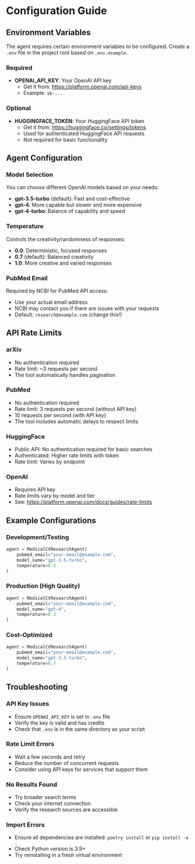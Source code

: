 # Configuration Guide

## Environment Variables

The agent requires certain environment variables to be configured. Create a `.env` file in the project root based on `.env.example`.

### Required

- **OPENAI_API_KEY**: Your OpenAI API key
  - Get it from: https://platform.openai.com/api-keys
  - Example: `sk-...`

### Optional

- **HUGGINGFACE_TOKEN**: Your HuggingFace API token
  - Get it from: https://huggingface.co/settings/tokens
  - Used for authenticated HuggingFace API requests
  - Not required for basic functionality

## Agent Configuration

### Model Selection

You can choose different OpenAI models based on your needs:

- **gpt-3.5-turbo** (default): Fast and cost-effective
- **gpt-4**: More capable but slower and more expensive
- **gpt-4-turbo**: Balance of capability and speed

### Temperature

Controls the creativity/randomness of responses:

- **0.0**: Deterministic, focused responses
- **0.7** (default): Balanced creativity
- **1.0**: More creative and varied responses

### PubMed Email

Required by NCBI for PubMed API access:
- Use your actual email address
- NCBI may contact you if there are issues with your requests
- Default: `research@example.com` (change this!)

## API Rate Limits

### arXiv
- No authentication required
- Rate limit: ~3 requests per second
- The tool automatically handles pagination

### PubMed
- No authentication required
- Rate limit: 3 requests per second (without API key)
- 10 requests per second (with API key)
- The tool includes automatic delays to respect limits

### HuggingFace
- Public API: No authentication required for basic searches
- Authenticated: Higher rate limits with token
- Rate limit: Varies by endpoint

### OpenAI
- Requires API key
- Rate limits vary by model and tier
- See: https://platform.openai.com/docs/guides/rate-limits

## Example Configurations

### Development/Testing
```python
agent = MedicalCVResearchAgent(
    pubmed_email="your-email@example.com",
    model_name="gpt-3.5-turbo",
    temperature=0.5
)
```

### Production (High Quality)
```python
agent = MedicalCVResearchAgent(
    pubmed_email="your-email@example.com",
    model_name="gpt-4",
    temperature=0.3
)
```

### Cost-Optimized
```python
agent = MedicalCVResearchAgent(
    pubmed_email="your-email@example.com",
    model_name="gpt-3.5-turbo",
    temperature=0.7
)
```

## Troubleshooting

### API Key Issues
- Ensure `OPENAI_API_KEY` is set in `.env` file
- Verify the key is valid and has credits
- Check that `.env` is in the same directory as your script

### Rate Limit Errors
- Wait a few seconds and retry
- Reduce the number of concurrent requests
- Consider using API keys for services that support them

### No Results Found
- Try broader search terms
- Check your internet connection
- Verify the research sources are accessible

### Import Errors
- Ensure all dependencies are installed: `poetry install` or `pip install -e .`
- Check Python version is 3.9+
- Try reinstalling in a fresh virtual environment

